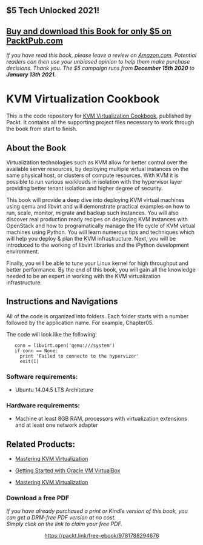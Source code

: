 ## $5 Tech Unlocked 2021!
[Buy and download this Book for only $5 on PacktPub.com](https://www.packtpub.com/product/kvm-virtualization-cookbook/9781788294676)
-----
*If you have read this book, please leave a review on [Amazon.com](https://www.amazon.com/gp/product/178829467X).     Potential readers can then use your unbiased opinion to help them make purchase decisions. Thank you. The $5 campaign         runs from __December 15th 2020__ to __January 13th 2021.__*

# KVM Virtualization Cookbook
This is the code repository for [KVM Virtualization Cookbook](https://www.packtpub.com/virtualization-and-cloud/kvm-virtualization-cookbook?utm_source=github&utm_medium=repository&utm_content=9781788294676), published by Packt. It contains all the supporting project files necessary to work through the book from start to finish.

## About the Book
Virtualization technologies such as KVM allow for better control over the available server resources, by deploying multiple virtual instances on the same physical host, or clusters of compute resources. With KVM it is possible to run various workloads in isolation with the hypervisor layer providing better tenant isolation and higher degree of security.

This book will provide a deep dive into deploying KVM virtual machines using qemu and libvirt and will demonstrate practical examples on how to run, scale, monitor, migrate and backup such instances. You will also discover real production ready recipes on deploying KVM instances with OpenStack and how to programatically manage the life cycle of KVM virtual machines using Python. You will learn numerous tips and techniques which will help you deploy & plan the KVM infrastructure. Next, you will be introduced to the working of libvirt libraries and the iPython development environment.

Finally, you will be able to tune your Linux kernel for high throughput and better performance. By the end of this book, you will gain all the knowledge needed to be an expert in working with the KVM virtualization infrastructure.

## Instructions and Navigations
All of the code is organized into folders. Each folder starts with a number followed by the application name. For example, Chapter05.

The code will look like the following:
       
       conn = libvirt.open('qemu:///system')
       if conn == None:
         print 'Failed to connecto to the hypervizor'
         exit(1)

### Software requirements:

* Ubuntu 14.04.5 LTS Architeture

### Hardware requirements:
* Machine at least 8GB RAM, processors with virtualization extensions and at least one network adapter

## Related Products:

* [Mastering KVM Virtualization]( https://www.packtpub.com/networking-and-servers/mastering-kvm-virtualization?utm_source=github&utm_medium=repository&utm_content=9781784399054 )

* [Getting Started with Oracle VM VirtualBox]( https://www.packtpub.com/virtualization-and-cloud/getting-started-oracle-vm-virtualbox?utm_source=github&utm_medium=repository&utm_content=9781782177821 )

* [Mastering KVM Virtualization]( https://www.packtpub.com/networking-and-servers/mastering-kvm-virtualization?utm_source=github&utm_medium=repository&utm_content=9781784399054 )
### Download a free PDF

 <i>If you have already purchased a print or Kindle version of this book, you can get a DRM-free PDF version at no cost.<br>Simply click on the link to claim your free PDF.</i>
<p align="center"> <a href="https://packt.link/free-ebook/9781788294676">https://packt.link/free-ebook/9781788294676 </a> </p>